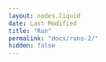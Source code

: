 ```yaml
---
layout: nodes.liquid
date: Last Modified
title: "Run"
permalink: "docs/runs-2/"
hidden: false
---
```

